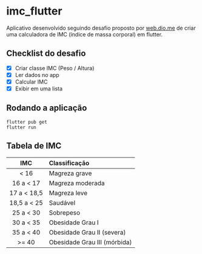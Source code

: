 # imc_flutter

Aplicativo desenvolvido seguindo desafio proposto por [web.dio.me](https://web.dio.me) de criar uma calculadora de IMC (índice de massa corporal) em flutter.

## Checklist do desafio

- [x] Criar classe IMC (Peso / Altura)
- [x] Ler dados no app
- [x] Calcular IMC
- [x] Exibir em uma lista

## Rodando a aplicação

```
flutter pub get
flutter run
```

## Tabela de IMC

|     IMC     | Classificação                |
|:-----------:|:-----------------------------|
|    < 16     | Magreza grave                |
|  16 a < 17  | Magreza moderada             |
| 17 a < 18,5 | Magreza leve                 |
| 18,5 a < 25 | Saudável                     |
|  25 a < 30  | Sobrepeso                    |
|  30 a < 35  | Obesidade Grau I             |
|  35 a < 40  | Obesidade Grau II (severa)   |
|    >= 40    | Obesidade Grau III (mórbida) |
